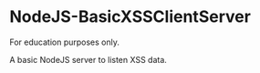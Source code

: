 # NodeJS-BasicXSSClientServer
For education purposes only.

A basic NodeJS server to listen XSS data.
